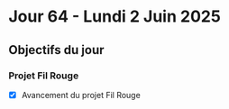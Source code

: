 # Jour 64 - Lundi 2 Juin 2025

## Objectifs du jour

### Projet Fil Rouge

- [X] Avancement du projet Fil Rouge
